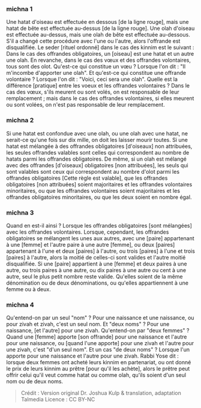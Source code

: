 
### michna 1
Une hatat d'oiseau est effectuée en dessous [de la ligne rouge], mais une hatat de bête est effectuée au-dessus [de la ligne rouge]. Une olah d'oiseau est effectuée au-dessus, mais une olah de bête est effectuée au-dessous. S'il a changé cette procédure avec l'une ou l'autre, alors l'offrande est disqualifiée. Le seder [rituel ordonné] dans le cas des kinnim est le suivant : Dans le cas des offrandes obligatoires, un [oiseau] est une hatat et un autre une olah. En revanche, dans le cas des vœux et des offrandes volontaires, tous sont des olot. Qu'est-ce qui constitue un vœu ? Lorsque l'on dit : "Il m'incombe d'apporter une olah". Et qu'est-ce qui constitue une offrande volontaire ? Lorsque l'on dit : "Voici, ceci sera une olah". Quelle est la différence [pratique] entre les voeux et les offrandes volontaires ? Dans le cas des vœux, s'ils meurent ou sont volés, on est responsable de leur remplacement ; mais dans le cas des offrandes volontaires, si elles meurent ou sont volées, on n'est pas responsable de leur remplacement.

### michna 2
Si une hatat est confondue avec une olah, ou une olah avec une hatat, ne serait-ce qu'une fois sur dix mille, on doit les laisser mourir toutes. Si une hatat est mélangée à des offrandes obligatoires [d'oiseaux] non attribuées, les seules offrandes valables sont celles qui correspondent au nombre de hatats parmi les offrandes obligatoires. De même, si un olah est mélangé avec des offrandes [d'oiseaux] obligatoires [non attribuées], les seuls qui sont valables sont ceux qui correspondent au nombre d'olot parmi les offrandes obligatoires [Cette règle est valable], que les offrandes obligatoires [non attribuées] soient majoritaires et les offrandes volontaires minoritaires, ou que les offrandes volontaires soient majoritaires et les offrandes obligatoires minoritaires, ou que les deux soient en nombre égal.

### michna 3
Quand en est-il ainsi ?  Lorsque les offrandes obligatoires [sont mélangées] avec les offrandes volontaires. Lorsque, cependant, les offrandes obligatoires se mélangent les unes aux autres, avec une [paire] appartenant à une [femme] et l'autre paire à une autre [femme], ou deux [paires] appartenant à l'une et deux [paires] à l'autre, ou trois [paires] à l'une et trois [paires] à l'autre, alors la moitié de celles-ci sont valides et l'autre moitié disqualifiée. Si une [paire] appartient à une [femme] et deux paires à une autre, ou trois paires à une autre, ou dix paires à une autre ou cent à une autre, seul le plus petit nombre reste valide. Qu'elles soient de la même dénomination ou de deux dénominations, ou qu'elles appartiennent à une femme ou à deux.

### michna 4
Qu'entend-on par un seul "nom" ? Pour une naissance et une naissance, ou pour zivah et zivah, c'est un seul nom. Et "deux noms" ? Pour une naissance, [et l'autre] pour une zivah. Qu'entend-on par "deux femmes" ? Quand une [femme] apporte [son offrande] pour une naissance et l'autre pour une naissance, ou [quand l'une apporte] pour une zivah et l'autre pour une zivah, c'est "d'un seul nom". Et un cas "de deux noms" ? Lorsque l'un apporte pour une naissance et l'autre pour une zivah. Rabbi Yose dit : lorsque deux femmes ont acheté leurs kinnim en partenariat, ou ont donné le prix de leurs kinnim au prêtre [pour qu'il les achète], alors le prêtre peut offrir celui qu'il veut comme hatat ou comme olah, qu'ils soient d'un seul nom ou de deux noms.

>Crédit : Version original Dr. Joshua Kulp & translation, adaptation Talmedia
>Licence : CC BY-NC